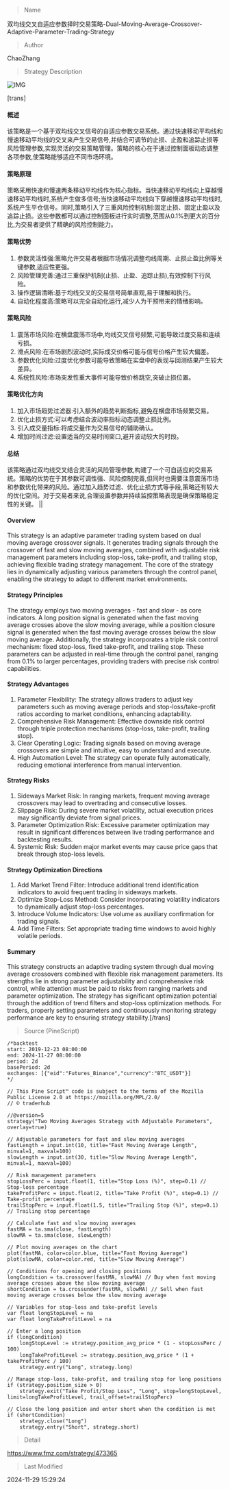 
> Name

双均线交叉自适应参数择时交易策略-Dual-Moving-Average-Crossover-Adaptive-Parameter-Trading-Strategy

> Author

ChaoZhang

> Strategy Description

![IMG](https://www.fmz.com/upload/asset/17165cd806363707ce4.png)

[trans]
#### 概述
该策略是一个基于双均线交叉信号的自适应参数交易系统。通过快速移动平均线和慢速移动平均线的交叉来产生交易信号,并结合可调节的止损、止盈和追踪止损等风险管理参数,实现灵活的交易策略管理。策略的核心在于通过控制面板动态调整各项参数,使策略能够适应不同市场环境。

#### 策略原理
策略采用快速和慢速两条移动平均线作为核心指标。当快速移动平均线向上穿越慢速移动平均线时,系统产生做多信号;当快速移动平均线向下穿越慢速移动平均线时,系统产生平仓信号。同时,策略引入了三重风险控制机制:固定止损、固定止盈以及追踪止损。这些参数都可以通过控制面板进行实时调整,范围从0.1%到更大的百分比,为交易者提供了精确的风险控制能力。

#### 策略优势
1. 参数灵活性强:策略允许交易者根据市场情况调整均线周期、止损止盈比例等关键参数,适应性更强。
2. 风险管理完善:通过三重保护机制(止损、止盈、追踪止损),有效控制下行风险。
3. 操作逻辑清晰:基于均线交叉的交易信号简单直观,易于理解和执行。
4. 自动化程度高:策略可以完全自动化运行,减少人为干预带来的情绪影响。

#### 策略风险
1. 震荡市场风险:在横盘震荡市场中,均线交叉信号频繁,可能导致过度交易和连续亏损。
2. 滑点风险:在市场剧烈波动时,实际成交价格可能与信号价格产生较大偏差。
3. 参数优化风险:过度优化参数可能导致策略在实盘中的表现与回测结果产生较大差异。
4. 系统性风险:市场突发性重大事件可能导致价格跳空,突破止损位置。

#### 策略优化方向
1. 加入市场趋势过滤器:引入额外的趋势判断指标,避免在横盘市场频繁交易。
2. 优化止损方式:可以考虑结合波动率指标动态调整止损比例。
3. 引入成交量指标:将成交量作为交易信号的辅助确认。
4. 增加时间过滤:设置适当的交易时间窗口,避开波动较大的时段。

#### 总结
该策略通过双均线交叉结合灵活的风险管理参数,构建了一个可自适应的交易系统。策略的优势在于其参数可调性强、风险控制完善,但同时也需要注意震荡市场和参数优化带来的风险。通过加入趋势过滤、优化止损方式等手段,策略还有较大的优化空间。对于交易者来说,合理设置参数并持续监控策略表现是确保策略稳定性的关键。 || 

#### Overview
This strategy is an adaptive parameter trading system based on dual moving average crossover signals. It generates trading signals through the crossover of fast and slow moving averages, combined with adjustable risk management parameters including stop-loss, take-profit, and trailing stop, achieving flexible trading strategy management. The core of the strategy lies in dynamically adjusting various parameters through the control panel, enabling the strategy to adapt to different market environments.

#### Strategy Principles
The strategy employs two moving averages - fast and slow - as core indicators. A long position signal is generated when the fast moving average crosses above the slow moving average, while a position closure signal is generated when the fast moving average crosses below the slow moving average. Additionally, the strategy incorporates a triple risk control mechanism: fixed stop-loss, fixed take-profit, and trailing stop. These parameters can be adjusted in real-time through the control panel, ranging from 0.1% to larger percentages, providing traders with precise risk control capabilities.

#### Strategy Advantages
1. Parameter Flexibility: The strategy allows traders to adjust key parameters such as moving average periods and stop-loss/take-profit ratios according to market conditions, enhancing adaptability.
2. Comprehensive Risk Management: Effective downside risk control through triple protection mechanisms (stop-loss, take-profit, trailing stop).
3. Clear Operating Logic: Trading signals based on moving average crossovers are simple and intuitive, easy to understand and execute.
4. High Automation Level: The strategy can operate fully automatically, reducing emotional interference from manual intervention.

#### Strategy Risks
1. Sideways Market Risk: In ranging markets, frequent moving average crossovers may lead to overtrading and consecutive losses.
2. Slippage Risk: During severe market volatility, actual execution prices may significantly deviate from signal prices.
3. Parameter Optimization Risk: Excessive parameter optimization may result in significant differences between live trading performance and backtesting results.
4. Systemic Risk: Sudden major market events may cause price gaps that break through stop-loss levels.

#### Strategy Optimization Directions
1. Add Market Trend Filter: Introduce additional trend identification indicators to avoid frequent trading in sideways markets.
2. Optimize Stop-Loss Method: Consider incorporating volatility indicators to dynamically adjust stop-loss percentages.
3. Introduce Volume Indicators: Use volume as auxiliary confirmation for trading signals.
4. Add Time Filters: Set appropriate trading time windows to avoid highly volatile periods.

#### Summary
This strategy constructs an adaptive trading system through dual moving average crossovers combined with flexible risk management parameters. Its strengths lie in strong parameter adjustability and comprehensive risk control, while attention must be paid to risks from ranging markets and parameter optimization. The strategy has significant optimization potential through the addition of trend filters and stop-loss optimization methods. For traders, properly setting parameters and continuously monitoring strategy performance are key to ensuring strategy stability.[/trans]



> Source (PineScript)

``` pinescript
/*backtest
start: 2019-12-23 08:00:00
end: 2024-11-27 08:00:00
period: 2d
basePeriod: 2d
exchanges: [{"eid":"Futures_Binance","currency":"BTC_USDT"}]
*/

// This Pine Script™ code is subject to the terms of the Mozilla Public License 2.0 at https://mozilla.org/MPL/2.0/
// © traderhub

//@version=5
strategy("Two Moving Averages Strategy with Adjustable Parameters", overlay=true)

// Adjustable parameters for fast and slow moving averages
fastLength = input.int(10, title="Fast Moving Average Length", minval=1, maxval=100)
slowLength = input.int(30, title="Slow Moving Average Length", minval=1, maxval=100)

// Risk management parameters
stopLossPerc = input.float(1, title="Stop Loss (%)", step=0.1) // Stop-loss percentage
takeProfitPerc = input.float(2, title="Take Profit (%)", step=0.1) // Take-profit percentage
trailStopPerc = input.float(1.5, title="Trailing Stop (%)", step=0.1) // Trailing stop percentage

// Calculate fast and slow moving averages
fastMA = ta.sma(close, fastLength)
slowMA = ta.sma(close, slowLength)

// Plot moving averages on the chart
plot(fastMA, color=color.blue, title="Fast Moving Average")
plot(slowMA, color=color.red, title="Slow Moving Average")

// Conditions for opening and closing positions
longCondition = ta.crossover(fastMA, slowMA) // Buy when fast moving average crosses above the slow moving average
shortCondition = ta.crossunder(fastMA, slowMA) // Sell when fast moving average crosses below the slow moving average

// Variables for stop-loss and take-profit levels
var float longStopLevel = na
var float longTakeProfitLevel = na

// Enter a long position
if (longCondition)
    longStopLevel := strategy.position_avg_price * (1 - stopLossPerc / 100)
    longTakeProfitLevel := strategy.position_avg_price * (1 + takeProfitPerc / 100)
    strategy.entry("Long", strategy.long)

// Manage stop-loss, take-profit, and trailing stop for long positions
if (strategy.position_size > 0)
    strategy.exit("Take Profit/Stop Loss", "Long", stop=longStopLevel, limit=longTakeProfitLevel, trail_offset=trailStopPerc)

// Close the long position and enter short when the condition is met
if (shortCondition)
    strategy.close("Long")
    strategy.entry("Short", strategy.short)

```

> Detail

https://www.fmz.com/strategy/473365

> Last Modified

2024-11-29 15:29:24
